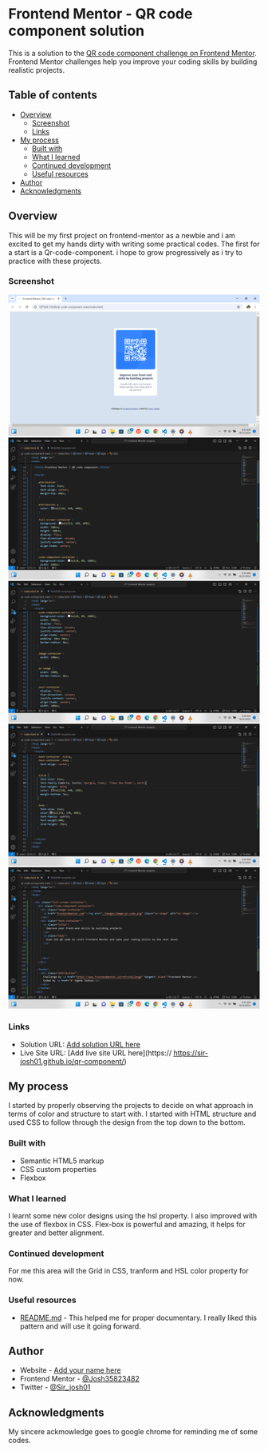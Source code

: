 # Frontend Mentor - QR code component solution

This is a solution to the [QR code component challenge on Frontend Mentor](https://www.frontendmentor.io/challenges/qr-code-component-iux_sIO_H). Frontend Mentor challenges help you improve your coding skills by building realistic projects. 

## Table of contents

- [Overview](#overview)
  - [Screenshot](#screenshot)
  - [Links](#links)
- [My process](#my-process)
  - [Built with](#built-with)
  - [What I learned](#what-i-learned)
  - [Continued development](#continued-development)
  - [Useful resources](#useful-resources)
- [Author](#author)
- [Acknowledgments](#acknowledgments)

## Overview
This will be my first project on frontend-mentor as a newbie and i am excited to get my hands dirty with writing some practical codes. The first for a start is a Qr-code-component. i hope to grow progressively as i try to practice with these projects.

### Screenshot

![](./images/Screenshot%20(2).png)
![](./images/Screenshot%20(3).png)
![](./images/Screenshot%20(4).png)
![](./images/Screenshot%20(5).png)
![](./images/Screenshot%20(6).png)


### Links

- Solution URL: [Add solution URL here](https://github.com/Sirjosh01/QR-code-component.git)
- Live Site URL: [Add live site URL here](https:// https://sir-josh01.github.io/qr-component/)

## My process
I started by properly observing the projects to decide on what approach in terms of color and structure to start with. I started with HTML structure and used CSS to follow through the design from the top down to the bottom.

### Built with 
- Semantic HTML5 markup
- CSS custom properties
- Flexbox


### What I learned
I learnt some new color designs using the hsl property.
I also improved with the use of flexbox in CSS.
Flex-box is powerful and amazing, it helps for greater and better alignment.


### Continued development
For me this area will the Grid in CSS, tranform and HSL color property for now.

### Useful resources

- [README.md](https://www.frontendmentor.com/project) - This helped me for proper documentary. I really liked this pattern and will use it going forward.

## Author
- Website - [Add your name here](https://www.your-site.com)
- Frontend Mentor - [@Josh35823482](https://www.frontendmentor.io/profile/Josh35823482)
- Twitter - [@Sir_josh01](https://www.twitter.com/Sir_josh01)

## Acknowledgments
My sincere ackmowledge goes to google chrome for reminding me of some codes.
